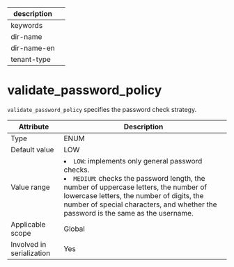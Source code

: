 |description||
|---|---|
|keywords||
|dir-name||
|dir-name-en||
|tenant-type||

# validate_password_policy

`validate_password_policy` specifies the password check strategy.

| **Attribute** | **Description** |
|---------|----------------------------------------------------------------------------------------------------------------------------------------------------------------------------|
| Type | ENUM |
| Default value | LOW |
| Value range | <li> `LOW`: implements only general password checks.   <li> `MEDIUM`: checks the password length, the number of uppercase letters, the number of lowercase letters, the number of digits, the number of special characters, and whether the password is the same as the username. |
| Applicable scope | Global |
| Involved in serialization | Yes |

